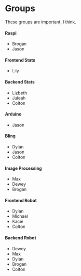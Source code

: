 # Groups
These groups are important, I think.


#### Raspi
 * Brogan
 * Jason
 
#### Frontend Stats
 * Lily
 
#### Backend Stats
 * Lizbeth
 * Juleah
 * Colton
 
#### Arduino
 * Jason

#### Bling
 * Dylan
 * Jason
 * Colton

#### Image Processing
 * Max
 * Dewey
 * Brogan

#### Frontend Robot
 * Dylan
 * Michael
 * Kacie
 * Colton

#### Backend Robot
 * Dewey
 * Max
 * Dylan
 * Brogan
 * Colton

